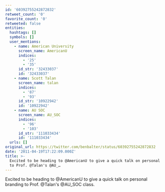 ```yaml
---
id: '60392755242872832'
retweet_count: '0'
favorite_count: '0'
retweeted: false
entities:
  hashtags: []
  symbols: []
  user_mentions:
    - name: American University
      screen_name: AmericanU
      indices:
        - '25'
        - '35'
      id_str: '32433037'
      id: '32433037'
    - name: Scott Talan
      screen_name: talan
      indices:
        - '87'
        - '93'
      id_str: '10922942'
      id: '10922942'
    - name: AU SOC
      screen_name: AU_SOC
      indices:
        - '96'
        - '103'
      id_str: '111033434'
      id: '111033434'
  urls: []
original_url: https://twitter.com/benbalter/status/60392755242872832
date: '2011-04-19T17:22:09.000Z'
title: >-
  Excited to be heading to @AmericanU to give a quick talk on personal branding
  to Prof. @Talan's @AU_…
---
```


Excited to be heading to @AmericanU to give a quick talk on personal branding to Prof. @Talan's @AU_SOC class.
